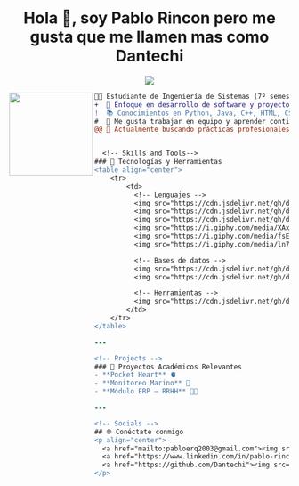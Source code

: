 <!-- Welcome -->
<h1 align="center">Hola 👋, soy Pablo Rincon pero me gusta que me llamen mas como Dantechi </h1>

<!-- Typing Text -->
<p align="center">
  <img src="https://readme-typing-svg.herokuapp.com?font=Fira+Code&duration=2500&size=20&color=39FF14&background=000000&center=true&vCenter=true&width=490&lines=Estudiante+de+Ingeniería+de+Sistemas;Apasionado+por+el+Desarrollo+de+Software;En+camino+a+ser+Arquitecto+de+Software;Siempre+aprendiendo+y+mejorando!">
</p>

<!-- Profile Picture -->
<img align="left" height="150" src="https://i.giphy.com/media/QDjpIL6oNCVZ4qzGs7/giphy.webp"/>

<!-- About Me -->
```diff
👨‍💻 Estudiante de Ingeniería de Sistemas (7º semestre).  
+  🚀 Enfoque en desarrollo de software y proyectos académicos.  
!  📚 Conocimientos en Python, Java, C++, HTML, CSS, JS, SQL, MongoDB.  
#  🤝 Me gusta trabajar en equipo y aprender continuamente.  
@@ 🔭 Actualmente buscando prácticas profesionales. @@


  <!-- Skills and Tools-->
### 🚀 Tecnologías y Herramientas
<table align="center">
    <tr>
        <td>
          <!-- Lenguajes -->
          <img src="https://cdn.jsdelivr.net/gh/devicons/devicon/icons/python/python-original.svg" width="50" alt="Python" />
          <img src="https://cdn.jsdelivr.net/gh/devicons/devicon/icons/java/java-original.svg" width="50" alt="Java" />
          <img src="https://cdn.jsdelivr.net/gh/devicons/devicon/icons/cplusplus/cplusplus-original.svg" width="50" alt="C++" />
          <img src="https://i.giphy.com/media/XAxylRMCdpbEWUAvr8/200.webp" width="52" alt="HTML5" />
          <img src="https://i.giphy.com/media/fsEaZldNC8A1PJ3mwp/200.webp" width="52" alt="CSS3" />
          <img src="https://i.giphy.com/media/ln7z2eWriiQAllfVcn/200w.webp" width="50" alt="JavaScript" />

          <!-- Bases de datos -->
          <img src="https://cdn.jsdelivr.net/gh/devicons/devicon/icons/mysql/mysql-original.svg" width="50" alt="MySQL" />
          <img src="https://cdn.jsdelivr.net/gh/devicons/devicon/icons/mongodb/mongodb-original.svg" width="50" alt="MongoDB" />

          <!-- Herramientas -->
          <img src="https://cdn.jsdelivr.net/gh/devicons/devicon/icons/git/git-original.svg" width="50" alt="Git" />
        </td>
    </tr>
</table>

---

<!-- Projects -->
### 📌 Proyectos Académicos Relevantes
- **Pocket Heart** 🫀  
- **Monitoreo Marino** 🌊  
- **Módulo ERP – RRHH** 🧑‍💼  

---

<!-- Socials -->
## 🌐 Conéctate conmigo
<p align="center">
  <a href="mailto:pabloerq2003@gmail.com"><img src="https://img.shields.io/badge/gmail-%23D14836.svg?&style=for-the-badge&logo=gmail&logoColor=white" height="25"/></a>
  <a href="https://www.linkedin.com/in/pablo-rincon-227721230/"><img src="https://img.shields.io/badge/linkedin-%230077B5.svg?&style=for-the-badge&logo=linkedin&logoColor=white" height="25"/></a>
  <a href="https://github.com/Dantechi"><img src="https://img.shields.io/badge/github-%23181717.svg?&style=for-the-badge&logo=github&logoColor=white" height="25"/></a>
</p>
